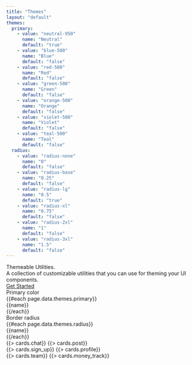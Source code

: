 ```yaml
---
title: "Themes"
layout: "default"
themes:
  primary:
    - value: "neutral-950"
      name: "Neutral"
      default: "true"
    - value: "blue-500"
      name: "Blue"
      default: "false"
    - value: "red-500"
      name: "Red"
      default: "false"
    - value: "green-500"
      name: "Green"
      default: "false"
    - value: "orange-500"
      name: "Orange"
      default: "false"
    - value: "violet-500"
      name: "Violet"
      default: "false"
    - value: "teal-500"
      name: "Teal"
      default: "false"
  radius:
    - value: "radius-none"
      name: "0"
      default: "false"
    - value: "radius-base"
      name: "0.25"
      default: "false"
    - value: "radius-lg"
      name: "0.5"
      default: "true"
    - value: "radius-xl"
      name: "0.75"
      default: "false"
    - value: "radius-2xl"
      name: "1"
      default: "false"
    - value: "radius-3xl"
      name: "1.5"
      default: "false"
---
```


<div class="pt-16 pb-12 md:pt-20 md:pb-16">
    <div class="max-w-3xl font-crimson text-6xl md:text-7xl leading-none mb-4">
        <span class="font-medium tracking-tight text-neutral-950">Themeable Utilities.</span>
    </div>
    <div class="max-w-2xl mt-0 mb-8 text-xl leading-relaxed">
        <span class="text-neutral-700">A collection of customizable utilities that you can use for theming your UI components.</span>
    </div>
    <div class="flex items-center gap-2">
        <a href="/docs/theming" class="flex items-center px-4 py-3 rounded-lg bg-neutral-900 hover:bg-neutral-950 text-white no-underline cursor-pointer">
            <span class="font-medium text-sm">Get Started</span>
        </a>
    </div>

</div>
<div class="w-full mb-8">
    <div class="w-full flex flex-wrap gap-8 select-none">
        <div class="flex flex-col gap-2">
            <div class="text-sm font-bold leading-none">Primary color</div>
            <div class="flex flex-wrap gap-2">
            {{#each page.data.themes.primary}}
                <div class="rounded-md cursor-pointer border border-border px-2 py-1 flex items-center gap-2" data-low-role="themes:primary:value" data-low-value="{{value}}" data-low-default="{{default}}">
                    <div class="w-5 h-5 bg-{{value}} rounded-full"></div>
                    <div class="text-xs font-medium">{{name}}</div>
                </div>
            {{/each}}
            </div>
        </div>
        <div class="flex flex-col gap-2">
            <div class="text-sm font-bold leading-none">Border radius</div>
            <div class="flex flex-wrap gap-2">
            {{#each page.data.themes.radius}}
                <div class="rounded-md cursor-pointer border border-border px-2 py-1 flex items-center gap-2" data-low-role="themes:radius:value" data-low-value="{{value}}" data-low-default="{{default}}">
                    <div class="text-xs font-medium">{{name}}</div>
                </div>
            {{/each}}
            </div>
        </div>
    </div>
</div>
<style data-low-role="themes:primary:style"></style>
<style data-low-role="themes:radius:style"></style>
<div class="" data-low-role="themes:cards">
    <div class="grid gap-4 grid-cols-1 md:grid-cols-2 lg:grid-cols-3">
        <div class="flex flex-col gap-4">
            {{> cards.chat}}
            {{> cards.post}}
        </div>
        <div class="flex flex-col gap-4">
            {{> cards.sign_up}}
            {{> cards.profile}}
        </div>
        <div class="flex flex-col gap-4">
            {{> cards.team}}
            {{> cards.money_track}}
        </div>
    </div>
</div>

<script type="text/javascript">
    const addClass = (el, cn) => cn.split(" ").forEach(c => el.classList.add(c));
    const removeClass = (el, cn) => cn.split(" ").forEach(c => el.classList.remove(c));
    ["primary", "radius"].forEach(type => {
        const elements = Array.from(document.querySelectorAll(`div[data-low-role="themes:${type}:value"]`));
        elements.forEach(el => {
            el.addEventListener("click", () => {
                document.querySelector(`style[data-low-role="themes:${type}:style"]`).innerHTML = `:root{--low-${type}: var(--low-${el.dataset.lowValue});}`;
                elements.forEach(otherElement => removeClass(otherElement, "border-neutral-950 border-2"));
                addClass(el, "border-neutral-950 border-2");
            });
            if (el.dataset.lowDefault === "true") {
                addClass(el, "border-neutral-950 border-2");
            }
        });
    });
</script>
